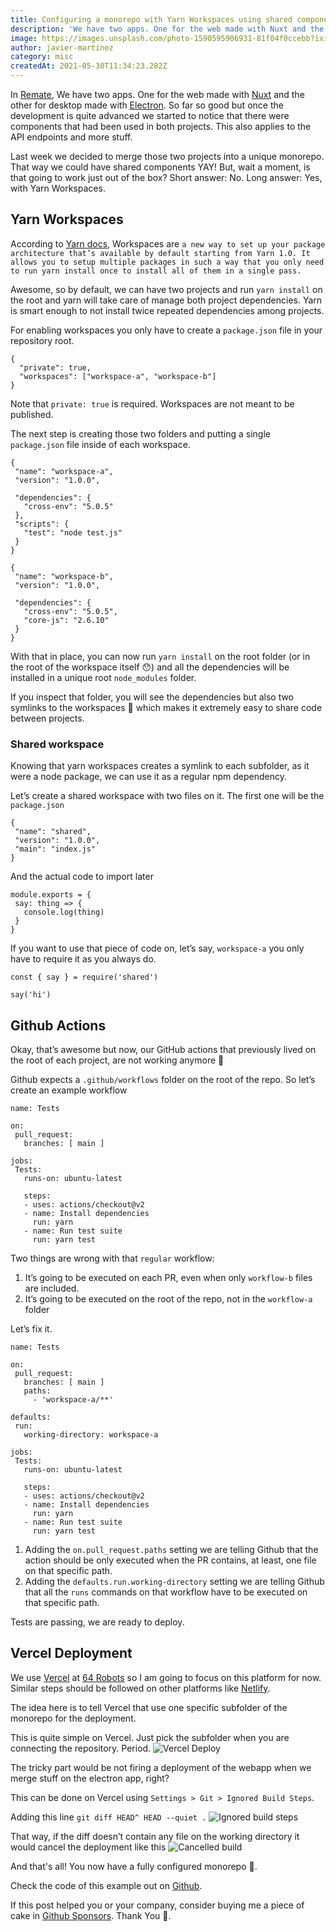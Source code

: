 ```yaml
---
title: Configuring a monorepo with Yarn Workspaces using shared components, GitHub actions, and Vercel deployment.
description: 'We have two apps. One for the web made with Nuxt and the other for desktop made with Electron. So far so good but once the development is quite advanced we started to notice that there were components that had been used in both projects. Last week we decided to merge those two projects into a unique monorepo.'
image: https://images.unsplash.com/photo-1590595906931-81f04f0ccebb?ixid=MnwxMjA3fDB8MHxwaG90by1wYWdlfHx8fGVufDB8fHx8&amp;ixlib=rb-1.2.1&amp;auto=format&amp;fit=crop&amp;w=1950&amp;q=80
author: javier-martinez
category: misc
createdAt: 2021-05-30T11:34:23.282Z
---
```


In [Remate](https://remate.io/), We have two apps. One for the web made with [Nuxt](https://nuxtjs.org/) and the other for desktop made with [Electron](https://www.electronjs.org/). So far so good but once the development is quite advanced we started to notice that there were components that had been used in both projects. This also applies to the API endpoints and more stuff.

Last week we decided to merge those two projects into a unique monorepo. That way we could have shared components YAY! But, wait a moment, is that going to work just out of the box? Short answer: No. Long answer: Yes, with Yarn Workspaces.

## Yarn Workspaces

According to [Yarn docs](https://classic.yarnpkg.com/en/docs/workspaces/), Workspaces are
`a new way to set up your package architecture that’s available by default starting from Yarn 1.0. It allows you to setup multiple packages in such a way that you only need to run yarn install once to install all of them in a single pass.`

Awesome, so by default, we can have two projects and run `yarn install` on the root and yarn will take care of manage both project dependencies. Yarn is smart enough to not install twice repeated dependencies among projects.

For enabling workspaces you only have to create a `package.json` file in your repository root.
```json[package.json]
{
  "private": true,
  "workspaces": ["workspace-a", "workspace-b"]
}
```
Note that `private: true` is required. Workspaces are not meant to be published.

The next step is creating those two folders and putting a single `package.json` file inside of each workspace.
```json[workspace-a/package.json]
{
 "name": "workspace-a",
 "version": "1.0.0",

 "dependencies": {
   "cross-env": "5.0.5"
 },
 "scripts": {
   "test": "node test.js"
 }
}
```

```json[workspace-b/package.json]
{
 "name": "workspace-b",
 "version": "1.0.0",

 "dependencies": {
   "cross-env": "5.0.5",
   "core-js": "2.6.10"
 }
}
```

With that in place, you can now run `yarn install` on the root folder (or in the root of the workspace itself 😯) and all the dependencies will be installed in a unique root `node_modules` folder.

If you inspect that folder, you will see the dependencies but also two symlinks to the workspaces 🤯 which makes it extremely easy to share code between projects.

### Shared workspace
Knowing that yarn workspaces creates a symlink to each subfolder, as it were a node package, we can use it as a regular npm dependency.

Let’s create a shared workspace with two files on it. The first one will be the `package.json`
```json[shared/package.json]
{
 "name": "shared",
 "version": "1.0.0",
 "main": "index.js"
}
```
And the actual code to import later
```js[shared/index.js]
module.exports = {
 say: thing => {
   console.log(thing)
 }
}
```
If you want to use that piece of code on, let’s say, `workspace-a` you only have to require it as you always do.

```js[package-a/index.js]
const { say } = require('shared')

say('hi')
```

## Github Actions
Okay, that’s awesome but now, our GitHub actions that previously lived on the root of each project,  are not working anymore 🙂

Github expects a `.github/workflows` folder on the root of the repo. So let’s create an example workflow
```yml[.github/workflows/tests-a.yml]
name: Tests

on:
 pull_request:
   branches: [ main ]

jobs:
 Tests:
   runs-on: ubuntu-latest

   steps:
   - uses: actions/checkout@v2
   - name: Install dependencies
     run: yarn
   - name: Run test suite
     run: yarn test
```
Two things are wrong with that `regular` workflow:

1. It’s going to be executed on each PR, even when only `workflow-b` files are included.
2. It’s going to be executed on the root of the repo, not in the `workflow-a` folder

Let’s fix it.
```yml[.github/workflows/tests-a.yml]
name: Tests

on:
 pull_request:
   branches: [ main ]
   paths:
     - 'workspace-a/**'

defaults:
 run:
   working-directory: workspace-a

jobs:
 Tests:
   runs-on: ubuntu-latest

   steps:
   - uses: actions/checkout@v2
   - name: Install dependencies
     run: yarn
   - name: Run test suite
     run: yarn test
```
1. Adding the `on.pull_request.paths` setting we are telling Github that the action should be only executed when the PR contains, at least, one file on that specific path.
2. Adding the `defaults.run.working-directory` setting we are telling Github that all the `runs` commands on that workflow have to be executed on that specific path.

Tests are passing, we are ready to deploy.

## Vercel Deployment

We use [Vercel](https://vercel.com/) at [64 Robots](https://64robot.com/) so I am going to focus on this platform for now. Similar steps should be followed on other platforms like [Netlify](https://netlify.com/).

The idea here is to tell Vercel that use one specific subfolder of the monorepo for the deployment.

This is quite simple on Vercel. Just pick the subfolder when you are connecting the repository. Period.
![Vercel Deploy](https://user-images.githubusercontent.com/12644599/120103515-42f79b80-c150-11eb-9ff3-cb07055e34a3.png)

The tricky part would be not firing a deployment of the webapp when we merge stuff on the electron app, right?

This can be done on Vercel using `Settings > Git > Ignored Build Steps`.

Adding this line `git diff HEAD^ HEAD --quiet .`
![Ignored build steps](https://user-images.githubusercontent.com/12644599/120103568-83571980-c150-11eb-8439-909e5708edef.png)

That way, if the diff doesn’t contain any file on the working directory it would cancel the deployment like this
![Cancelled build](https://user-images.githubusercontent.com/12644599/120103595-a41f6f00-c150-11eb-8050-35832d044689.png)

And that's all! You now have a fully configured monorepo 🎉.

Check the code of this example out on [Github](https://github.com/beliolfa/monorepo-demo).

If this post helped you or your company, consider buying me a piece of cake in [Github Sponsors](https://github.com/sponsors/beliolfa). Thank You 🥰.